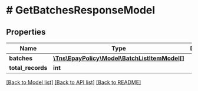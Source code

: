 # # GetBatchesResponseModel

## Properties

Name | Type | Description | Notes
------------ | ------------- | ------------- | -------------
**batches** | [**\Tns\EpayPolicy\Model\BatchListItemModel[]**](BatchListItemModel.md) |  | [optional]
**total_records** | **int** |  | [optional]

[[Back to Model list]](../../README.md#models) [[Back to API list]](../../README.md#endpoints) [[Back to README]](../../README.md)
